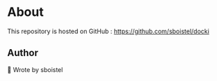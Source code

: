 # About
This repository is hosted on GitHub : https://github.com/sboistel/docki

## Author
👤 Wrote by sboistel